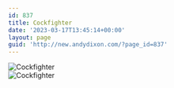 ```yaml
---
id: 837
title: Cockfighter
date: '2023-03-17T13:45:14+00:00'
layout: page
guid: 'http://new.andydixon.com/?page_id=837'
---
```


![Cockfighter](https://i0.wp.com/assets.g8x2.ldn.idrivee2-23.com/posters/Cockfighter%2001.jpg?w=1200&ssl=1 "Cockfighter")  
![Cockfighter](https://i0.wp.com/assets.g8x2.ldn.idrivee2-23.com/posters/Cockfighter%2002.jpg?w=1200&ssl=1 "Cockfighter")